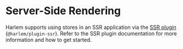# Server-Side Rendering

Harlem supports using stores in an SSR application via the [SSR plugin](/plugins/server-side-rendering.html) (`@harlem/plugin-ssr`). Refer to the SSR plugin documentation for more information and how to get started.